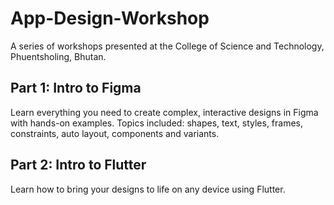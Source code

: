 # App-Design-Workshop

A series of workshops presented at the College of Science and Technology, Phuentsholing, Bhutan.

## Part 1: Intro to Figma

Learn everything you need to create complex, interactive designs in Figma with hands-on examples. Topics included: shapes, text, styles, frames, constraints, auto layout, components and variants.

## Part 2: Intro to Flutter

Learn how to bring your designs to life on any device using Flutter.
